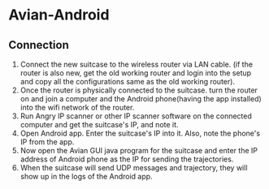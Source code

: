 # Avian-Android

## Connection

1.	Connect the new suitcase to the wireless router via LAN cable. (if the router is also new, get the old working router and login into the setup and copy all the configurations same as the old working router).
2.	Once the router is physically connected to the suitcase. turn the router on and join a computer and the Android phone(having the app installed) into the wifi network of the router. 
3.	Run Angry IP scanner or other IP scanner software on the connected computer and get the suitcase's IP, and note it.
4.	Open Android app. Enter the suitcase's IP into it. Also, note the phone's IP from the app.
5.	Now open the Avian GUI java program for the suitcase and enter the IP address of Android phone as the IP for sending the trajectories.
6.	When the suitcase will send UDP messages and trajectory, they will show up in the logs of the Android app.
